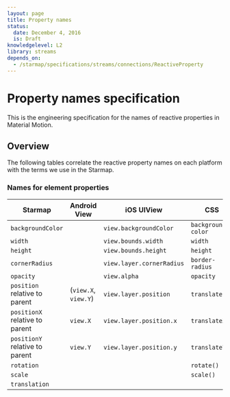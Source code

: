 ```yaml
---
layout: page
title: Property names
status:
  date: December 4, 2016
  is: Draft
knowledgelevel: L2
library: streams
depends_on:
  - /starmap/specifications/streams/connections/ReactiveProperty
---
```


# Property names specification

This is the engineering specification for the names of reactive properties in Material Motion.

## Overview

The following tables correlate the reactive property names on each platform with the terms we use in
the Starmap.

### Names for element properties

| Starmap                        | Android View         | iOS UIView                | CSS                |
|--------------------------------|----------------------|---------------------------|--------------------|
| `backgroundColor`              |                      | `view.backgroundColor`    | `background-color` |
| `width`                        |                      | `view.bounds.width`       | `width`            |
| `height`                       |                      | `view.bounds.height`      | `height`           |
| `cornerRadius`                 |                      | `view.layer.cornerRadius` | `border-radius`    |
| `opacity`                      |                      | `view.alpha`              | `opacity`          |
| `position` relative to parent  | (`view.X`, `view.Y`) | `view.layer.position`     | `translate()`      |
| `positionX` relative to parent | `view.X`             | `view.layer.position.x`   | `translateX()`     |
| `positionY` relative to parent | `view.Y`             | `view.layer.position.y`   | `translateY()`     |
| `rotation`                     |                      |                           | `rotate()`         |
| `scale`                        |                      |                           | `scale()`          |
| `translation`                  |                      |                           |                    |

